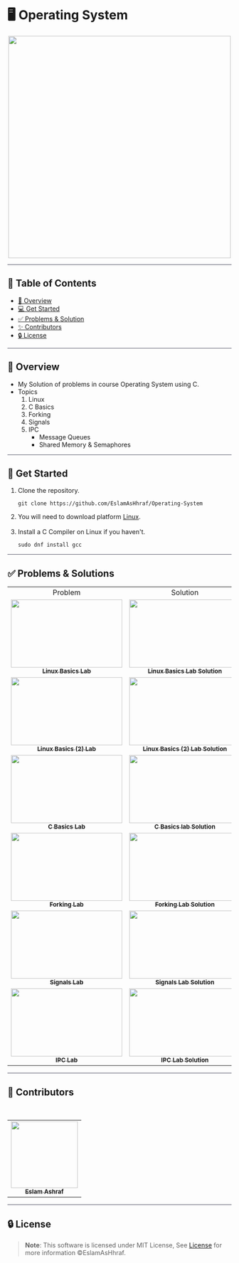 # 🖥️ Operating System

<div align="center">

<img width=500px src="https://i.pinimg.com/originals/9c/fb/09/9cfb09f0c029e1f8c938208a7e278d76.gif">
  
</div>

<hr style="background-color: #4b4c60"></hr>

## 📝 Table of Contents

- <a href ="#about"> 📙 Overview</a>
- <a href ="#started"> 💻 Get Started</a>
- <a href ="#problems"> ✅ Problems & Solution</a>
- <a href ="#contributors"> ✨ Contributors</a>
- <a href ="#license"> 🔒 License</a>
<hr style="background-color: #4b4c60"></hr>
<a id = "about"></a>

## 📙 Overview

<ul>
<li>My Solution of problems in course Operating System using C.</li>
<li>
Topics
<ol>
    <li>Linux</li>
    <li>C Basics</li>
    <li>Forking</li>
    <li>Signals</li>
    <li>IPC
    <ul>
    <li>Message Queues</li>
    <li>Shared Memory & Semaphores</li>
    </ul>
    </li>
</ol>
</li>
</ul>
<hr style="background-color: #4b4c60"></hr>
<a id = "Started"></a>

## 🚀 Get Started

<ol>
<li>Clone the repository.

<br>

```
git clone https://github.com/EslamAsHhraf/Operating-System
```

</li>
<li> You will need to download platform <a href="https://www.linux.org/">Linux</a>. </li>
<br>
<li>  Install a C Compiler on Linux if you haven't.

<br>

```
sudo dnf install gcc
```

</li>
</ol>
<hr style="background-color: #4b4c60"></hr>
 <a id ="problems"></a>

## ✅ Problems & Solutions

<table>
<tr>
    <td  align="center">Problem</td>
    <td  align="center">Solution</td>
</tr>
  <tr>
     <td align="center"><a target="_blank" href="https://github.com/EslamAsHhraf/Operating-System/blob/main/Linux%20Basics/Lab_Requirement_1_-_Linux_Basics.pdf"><img src="https://gostudyinturkey.com/wp-content/uploads/2018/07/Most-Popular-Questions-to-Study-in-Turkey-1.jpg" width="250px;" height=153px alt=""/><br /><sub><b>Linux Basics Lab</b></sub></a><br /></td>
     <td align="center"><a target="_blank" href="https://github.com/EslamAsHhraf/Operating-System/blob/main/Linux%20Basics/1.png"><img src="https://www.successfactor.co.nz/wp-content/uploads/2020/10/28-October-Solution-Problem.jpg" width="250px;" height=153px alt=""/><br /><sub><b>Linux Basics Lab Solution</b></sub></a><br /></td>
  </tr>
  <tr>
    <td align="center"><a target="_blank" href="https://github.com/EslamAsHhraf/Operating-System/blob/main/Linux%20Basics%20(2)/Lab_Requirement_2_-_Linux_Basics_2.pdf"><img src="https://gostudyinturkey.com/wp-content/uploads/2018/07/Most-Popular-Questions-to-Study-in-Turkey-1.jpg" width="250px;" height=153px alt=""/><br /><sub><b>Linux Basics (2) Lab</b></sub></a><br /></td>
     <td align="center"><a target="_blank" href="https://github.com/EslamAsHhraf/Operating-System/blob/main/Linux%20Basics%20(2)/finish.png"><img src="https://www.successfactor.co.nz/wp-content/uploads/2020/10/28-October-Solution-Problem.jpg" width="250px;" height=153px alt=""/><br /><sub><b>Linux Basics (2) Lab Solution</b></sub></a><br /></td>
  </tr>
  <tr>
     <td align="center"><a target="_blank" href="https://github.com/EslamAsHhraf/Operating-System/blob/main/C%20Basics/C%20Assignment.pdf"><img src="https://gostudyinturkey.com/wp-content/uploads/2018/07/Most-Popular-Questions-to-Study-in-Turkey-1.jpg" width="250px;" height=153px alt=""/><br /><sub><b>C Basics Lab</b></sub></a><br /></td>
     <td align="center"><a target="_blank" href="https://github.com/EslamAsHhraf/Operating-System/blob/main/C%20Basics/isJKP.c"><img src="https://www.successfactor.co.nz/wp-content/uploads/2020/10/28-October-Solution-Problem.jpg" width="250px;" height=153px alt=""/><br /><sub><b>C Basics lab Solution</b></sub></a><br /></td>
  </tr>
  <tr>
    <td align="center"><a target="_blank" href="https://github.com/EslamAsHhraf/Operating-System/blob/main/Forking/Lab%204%20-%20Forking.pdf"><img src="https://gostudyinturkey.com/wp-content/uploads/2018/07/Most-Popular-Questions-to-Study-in-Turkey-1.jpg" width="250px;" height=153px alt=""/><br /><sub><b>Forking Lab</b></sub></a><br /></td>
     <td align="center"><a target="_blank" href="https://github.com/EslamAsHhraf/Operating-System/blob/main/Forking/passCounter.c"><img src="https://www.successfactor.co.nz/wp-content/uploads/2020/10/28-October-Solution-Problem.jpg" width="250px;" height=153px alt=""/><br /><sub><b>Forking Lab Solution</b></sub></a><br /></td>
  </tr>
  <tr>
    <td align="center"><a target="_blank" href="https://github.com/EslamAsHhraf/Operating-System/blob/main/Signals/Signals%20Requirement.pdf"><img src="https://gostudyinturkey.com/wp-content/uploads/2018/07/Most-Popular-Questions-to-Study-in-Turkey-1.jpg" width="250px;" height=153px alt=""/><br /><sub><b>Signals Lab</b></sub></a><br /></td>
     <td align="center"><a target="_blank" href="https://github.com/EslamAsHhraf/Operating-System/blob/main/Signals/Signals.c"><img src="https://www.successfactor.co.nz/wp-content/uploads/2020/10/28-October-Solution-Problem.jpg" width="250px;"  height=153px alt=""/><br /><sub><b>Signals Lab Solution</b></sub></a><br /></td>
  </tr>
  <tr>
    <td align="center"><a target="_blank" href="https://github.com/EslamAsHhraf/Operating-System/blob/main/IPC/IPC%20Requirement%20-%20Spring%202021.pdf"><img src="https://gostudyinturkey.com/wp-content/uploads/2018/07/Most-Popular-Questions-to-Study-in-Turkey-1.jpg" width="250px;"  height=153px alt=""/><br /><sub><b>IPC Lab</b></sub></a><br /></td>
     <td align="center"><a target="_blank" href="https://github.com/EslamAsHhraf/Operating-System/tree/main/IPC/Solution"><img src="https://www.successfactor.co.nz/wp-content/uploads/2020/10/28-October-Solution-Problem.jpg" width="250px;" height=153px alt=""/><br /><sub><b>IPC Lab Solution</b></sub></a><br /></td>
  </tr>
</table>

<hr style="background-color: #4b4c60"></hr>
<a id ="Contributors"></a>

## 👑 Contributors

<br>
<table >
  <tr>
        <td align="center"><a href="https://github.com/EslamAsHhraf"><img src="https://avatars.githubusercontent.com/u/71986226?v=4" width="150px;" alt=""/><br /><sub><b>Eslam Ashraf</b></sub></a><br /></td>
  </tr>
</table>

<hr style="background-color: #4b4c60"></hr>

<a id ="License"></a>

## 🔒 License

> **Note**: This software is licensed under MIT License, See [License](https://github.com/EslamAsHhraf/Operating-System/blob/main/LICENSE) for more information ©EslamAsHhraf.
